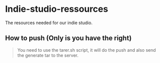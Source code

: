 # Indie-studio-ressources

The resources needed for our indie studio.

## How to push (Only is you have the right)

> You need to use the tarer.sh script, it will do the push and also send the generate tar to the server.
